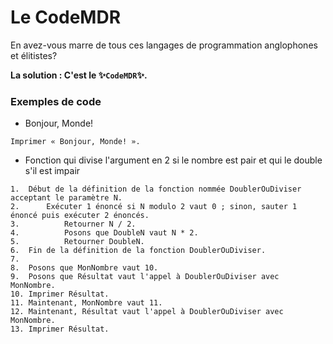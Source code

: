 # Le CodeMDR

En avez-vous marre de tous ces langages de programmation anglophones et élitistes?

**La solution : C'est le ✨`CodeMDR`✨.**

### Exemples de code

- Bonjour, Monde!

```
Imprimer « Bonjour, Monde! ». 
```

- Fonction qui divise l'argument en 2 si le nombre est pair et qui le double s'il est impair

```
1.  Début de la définition de la fonction nommée DoublerOuDiviser acceptant le paramètre N.
2.      Exécuter 1 énoncé si N modulo 2 vaut 0 ; sinon, sauter 1 énoncé puis exécuter 2 énoncés.
3.          Retourner N / 2.
4.          Posons que DoubleN vaut N * 2.
5.          Retourner DoubleN.
6.  Fin de la définition de la fonction DoublerOuDiviser.
7.    
8.  Posons que MonNombre vaut 10.
9.  Posons que Résultat vaut l'appel à DoublerOuDiviser avec MonNombre.
10. Imprimer Résultat.
11. Maintenant, MonNombre vaut 11.
12. Maintenant, Résultat vaut l'appel à DoublerOuDiviser avec MonNombre.
13. Imprimer Résultat.
```
